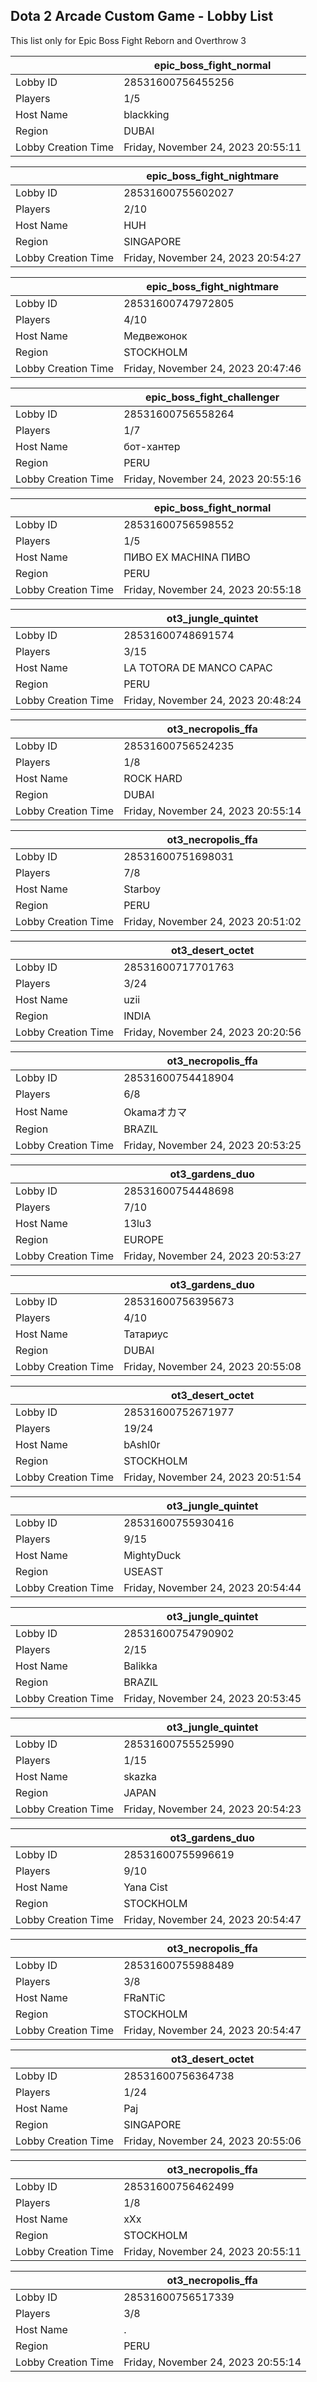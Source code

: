 ## Dota 2 Arcade Custom Game - Lobby List

This list only for Epic Boss Fight Reborn and Overthrow 3

|  | epic_boss_fight_normal |
| ------ | ------ |
| Lobby ID | 28531600756455256 |
| Players | 1/5 |
| Host Name | blackking |
| Region | DUBAI |
| Lobby Creation Time | Friday, November 24, 2023 20:55:11 |


|  | epic_boss_fight_nightmare |
| ------ | ------ |
| Lobby ID | 28531600755602027 |
| Players | 2/10 |
| Host Name | HUH |
| Region | SINGAPORE |
| Lobby Creation Time | Friday, November 24, 2023 20:54:27 |


|  | epic_boss_fight_nightmare |
| ------ | ------ |
| Lobby ID | 28531600747972805 |
| Players | 4/10 |
| Host Name | Медвежонок |
| Region | STOCKHOLM |
| Lobby Creation Time | Friday, November 24, 2023 20:47:46 |


|  | epic_boss_fight_challenger |
| ------ | ------ |
| Lobby ID | 28531600756558264 |
| Players | 1/7 |
| Host Name | бот-хантер |
| Region | PERU |
| Lobby Creation Time | Friday, November 24, 2023 20:55:16 |


|  | epic_boss_fight_normal |
| ------ | ------ |
| Lobby ID | 28531600756598552 |
| Players | 1/5 |
| Host Name | ПИВО EX MACHINA ПИВО |
| Region | PERU |
| Lobby Creation Time | Friday, November 24, 2023 20:55:18 |


|  | ot3_jungle_quintet |
| ------ | ------ |
| Lobby ID | 28531600748691574 |
| Players | 3/15 |
| Host Name | LA TOTORA DE MANCO CAPAC |
| Region | PERU |
| Lobby Creation Time | Friday, November 24, 2023 20:48:24 |


|  | ot3_necropolis_ffa |
| ------ | ------ |
| Lobby ID | 28531600756524235 |
| Players | 1/8 |
| Host Name | ROCK HARD |
| Region | DUBAI |
| Lobby Creation Time | Friday, November 24, 2023 20:55:14 |


|  | ot3_necropolis_ffa |
| ------ | ------ |
| Lobby ID | 28531600751698031 |
| Players | 7/8 |
| Host Name | Starboy |
| Region | PERU |
| Lobby Creation Time | Friday, November 24, 2023 20:51:02 |


|  | ot3_desert_octet |
| ------ | ------ |
| Lobby ID | 28531600717701763 |
| Players | 3/24 |
| Host Name | uzii |
| Region | INDIA |
| Lobby Creation Time | Friday, November 24, 2023 20:20:56 |


|  | ot3_necropolis_ffa |
| ------ | ------ |
| Lobby ID | 28531600754418904 |
| Players | 6/8 |
| Host Name | Okamaオカマ |
| Region | BRAZIL |
| Lobby Creation Time | Friday, November 24, 2023 20:53:25 |


|  | ot3_gardens_duo |
| ------ | ------ |
| Lobby ID | 28531600754448698 |
| Players | 7/10 |
| Host Name | 13lu3 |
| Region | EUROPE |
| Lobby Creation Time | Friday, November 24, 2023 20:53:27 |


|  | ot3_gardens_duo |
| ------ | ------ |
| Lobby ID | 28531600756395673 |
| Players | 4/10 |
| Host Name | Татариус |
| Region | DUBAI |
| Lobby Creation Time | Friday, November 24, 2023 20:55:08 |


|  | ot3_desert_octet |
| ------ | ------ |
| Lobby ID | 28531600752671977 |
| Players | 19/24 |
| Host Name | bAshl0r |
| Region | STOCKHOLM |
| Lobby Creation Time | Friday, November 24, 2023 20:51:54 |


|  | ot3_jungle_quintet |
| ------ | ------ |
| Lobby ID | 28531600755930416 |
| Players | 9/15 |
| Host Name | MightyDuck |
| Region | USEAST |
| Lobby Creation Time | Friday, November 24, 2023 20:54:44 |


|  | ot3_jungle_quintet |
| ------ | ------ |
| Lobby ID | 28531600754790902 |
| Players | 2/15 |
| Host Name | Balikka |
| Region | BRAZIL |
| Lobby Creation Time | Friday, November 24, 2023 20:53:45 |


|  | ot3_jungle_quintet |
| ------ | ------ |
| Lobby ID | 28531600755525990 |
| Players | 1/15 |
| Host Name | skazka |
| Region | JAPAN |
| Lobby Creation Time | Friday, November 24, 2023 20:54:23 |


|  | ot3_gardens_duo |
| ------ | ------ |
| Lobby ID | 28531600755996619 |
| Players | 9/10 |
| Host Name | Yana Cist |
| Region | STOCKHOLM |
| Lobby Creation Time | Friday, November 24, 2023 20:54:47 |


|  | ot3_necropolis_ffa |
| ------ | ------ |
| Lobby ID | 28531600755988489 |
| Players | 3/8 |
| Host Name | FRaNTiC |
| Region | STOCKHOLM |
| Lobby Creation Time | Friday, November 24, 2023 20:54:47 |


|  | ot3_desert_octet |
| ------ | ------ |
| Lobby ID | 28531600756364738 |
| Players | 1/24 |
| Host Name | Paj |
| Region | SINGAPORE |
| Lobby Creation Time | Friday, November 24, 2023 20:55:06 |


|  | ot3_necropolis_ffa |
| ------ | ------ |
| Lobby ID | 28531600756462499 |
| Players | 1/8 |
| Host Name | xXx |
| Region | STOCKHOLM |
| Lobby Creation Time | Friday, November 24, 2023 20:55:11 |


|  | ot3_necropolis_ffa |
| ------ | ------ |
| Lobby ID | 28531600756517339 |
| Players | 3/8 |
| Host Name | . |
| Region | PERU |
| Lobby Creation Time | Friday, November 24, 2023 20:55:14 |


